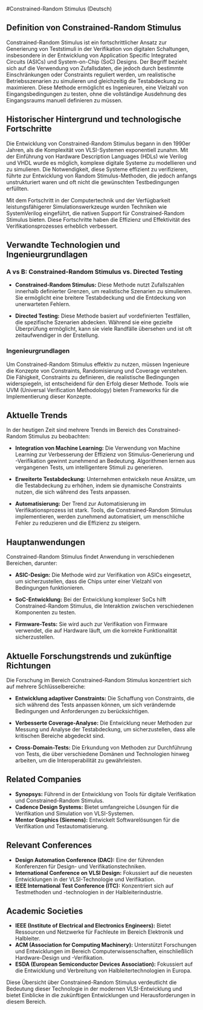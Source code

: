 #Constrained-Random Stimulus (Deutsch)

## Definition von Constrained-Random Stimulus

Constrained-Random Stimulus ist ein fortschrittlicher Ansatz zur Generierung von Teststimuli in der Verifikation von digitalen Schaltungen, insbesondere in der Entwicklung von Application Specific Integrated Circuits (ASICs) und System-on-Chip (SoC) Designs. Der Begriff bezieht sich auf die Verwendung von Zufallsdaten, die jedoch durch bestimmte Einschränkungen oder Constraints reguliert werden, um realistische Betriebsszenarien zu simulieren und gleichzeitig die Testabdeckung zu maximieren. Diese Methode ermöglicht es Ingenieuren, eine Vielzahl von Eingangsbedingungen zu testen, ohne die vollständige Ausdehnung des Eingangsraums manuell definieren zu müssen.

## Historischer Hintergrund und technologische Fortschritte

Die Entwicklung von Constrained-Random Stimulus begann in den 1990er Jahren, als die Komplexität von VLSI-Systemen exponentiell zunahm. Mit der Einführung von Hardware Description Languages (HDLs) wie Verilog und VHDL wurde es möglich, komplexe digitale Systeme zu modellieren und zu simulieren. Die Notwendigkeit, diese Systeme effizient zu verifizieren, führte zur Entwicklung von Random Stimulus-Methoden, die jedoch anfangs unstrukturiert waren und oft nicht die gewünschten Testbedingungen erfüllten.

Mit dem Fortschritt in der Computertechnik und der Verfügbarkeit leistungsfähigerer Simulationswerkzeuge wurden Techniken wie SystemVerilog eingeführt, die nativen Support für Constrained-Random Stimulus bieten. Diese Fortschritte haben die Effizienz und Effektivität des Verifikationsprozesses erheblich verbessert.

## Verwandte Technologien und Ingenieurgrundlagen

### A vs B: Constrained-Random Stimulus vs. Directed Testing

- **Constrained-Random Stimulus:** Diese Methode nutzt Zufallszahlen innerhalb definierter Grenzen, um realistische Szenarien zu simulieren. Sie ermöglicht eine breitere Testabdeckung und die Entdeckung von unerwarteten Fehlern.
  
- **Directed Testing:** Diese Methode basiert auf vordefinierten Testfällen, die spezifische Szenarien abdecken. Während sie eine gezielte Überprüfung ermöglicht, kann sie viele Randfälle übersehen und ist oft zeitaufwendiger in der Erstellung.

### Ingenieurgrundlagen

Um Constrained-Random Stimulus effektiv zu nutzen, müssen Ingenieure die Konzepte von Constraints, Randomisierung und Coverage verstehen. Die Fähigkeit, Constraints zu definieren, die realistische Bedingungen widerspiegeln, ist entscheidend für den Erfolg dieser Methode. Tools wie UVM (Universal Verification Methodology) bieten Frameworks für die Implementierung dieser Konzepte.

## Aktuelle Trends

In der heutigen Zeit sind mehrere Trends im Bereich des Constrained-Random Stimulus zu beobachten:

- **Integration von Machine Learning:** Die Verwendung von Machine Learning zur Verbesserung der Effizienz von Stimulus-Generierung und -Verifikation gewinnt zunehmend an Bedeutung. Algorithmen lernen aus vergangenen Tests, um intelligentere Stimuli zu generieren.
  
- **Erweiterte Testabdeckung:** Unternehmen entwickeln neue Ansätze, um die Testabdeckung zu erhöhen, indem sie dynamische Constraints nutzen, die sich während des Tests anpassen.

- **Automatisierung:** Der Trend zur Automatisierung im Verifikationsprozess ist stark. Tools, die Constrained-Random Stimulus implementieren, werden zunehmend automatisiert, um menschliche Fehler zu reduzieren und die Effizienz zu steigern.

## Hauptanwendungen

Constrained-Random Stimulus findet Anwendung in verschiedenen Bereichen, darunter:

- **ASIC-Design:** Die Methode wird zur Verifikation von ASICs eingesetzt, um sicherzustellen, dass die Chips unter einer Vielzahl von Bedingungen funktionieren.
  
- **SoC-Entwicklung:** Bei der Entwicklung komplexer SoCs hilft Constrained-Random Stimulus, die Interaktion zwischen verschiedenen Komponenten zu testen.

- **Firmware-Tests:** Sie wird auch zur Verifikation von Firmware verwendet, die auf Hardware läuft, um die korrekte Funktionalität sicherzustellen.

## Aktuelle Forschungstrends und zukünftige Richtungen

Die Forschung im Bereich Constrained-Random Stimulus konzentriert sich auf mehrere Schlüsselbereiche:

- **Entwicklung adaptiver Constraints:** Die Schaffung von Constraints, die sich während des Tests anpassen können, um sich verändernde Bedingungen und Anforderungen zu berücksichtigen.
  
- **Verbesserte Coverage-Analyse:** Die Entwicklung neuer Methoden zur Messung und Analyse der Testabdeckung, um sicherzustellen, dass alle kritischen Bereiche abgedeckt sind.

- **Cross-Domain-Tests:** Die Erkundung von Methoden zur Durchführung von Tests, die über verschiedene Domänen und Technologien hinweg arbeiten, um die Interoperabilität zu gewährleisten.

## Related Companies

- **Synopsys:** Führend in der Entwicklung von Tools für digitale Verifikation und Constrained-Random Stimulus.
- **Cadence Design Systems:** Bietet umfangreiche Lösungen für die Verifikation und Simulation von VLSI-Systemen.
- **Mentor Graphics (Siemens):** Entwickelt Softwarelösungen für die Verifikation und Testautomatisierung.

## Relevant Conferences

- **Design Automation Conference (DAC):** Eine der führenden Konferenzen für Design- und Verifikationstechniken.
- **International Conference on VLSI Design:** Fokussiert auf die neuesten Entwicklungen in der VLSI-Technologie und Verifikation.
- **IEEE International Test Conference (ITC):** Konzentriert sich auf Testmethoden und -technologien in der Halbleiterindustrie.

## Academic Societies

- **IEEE (Institute of Electrical and Electronics Engineers):** Bietet Ressourcen und Netzwerke für Fachleute im Bereich Elektronik und Halbleiter.
- **ACM (Association for Computing Machinery):** Unterstützt Forschungen und Entwicklungen im Bereich Computerwissenschaften, einschließlich Hardware-Design und -Verifikation.
- **ESDA (European Semiconductor Devices Association):** Fokussiert auf die Entwicklung und Verbreitung von Halbleitertechnologien in Europa.

Diese Übersicht über Constrained-Random Stimulus verdeutlicht die Bedeutung dieser Technologie in der modernen VLSI-Entwicklung und bietet Einblicke in die zukünftigen Entwicklungen und Herausforderungen in diesem Bereich.